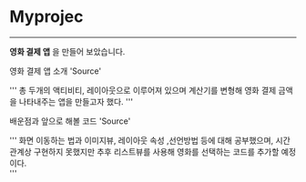 # Myprojec
---
**영화 결제 앱** 을 만들어 보았습니다.

영화 결제 앱 소개
'Source'

'''
총 두개의 액티비티, 레이아웃으로 이루어져 있으며 계산기를 변형해 영화 결제 금액을 나타내주는 앱을 만들고자 했다.
'''

배운점과 앞으로 해볼 코드
'Source'

'''
화면 이동하는 법과 이미지뷰, 레이아웃 속성 ,선언방법 등에 대해 공부했으며, 시간 관계상 구현하지 못했지만 추후 리스트뷰를 사용해 영화를 선택하는 코드를 추가할 예정이다.   
'''



